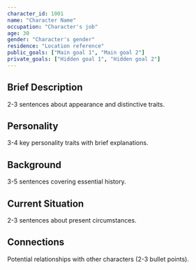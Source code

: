 ```yaml
---
character_id: 1001
name: "Character Name"
occupation: "Character's job"
age: 30
gender: "Character's gender"
residence: "Location reference"
public_goals: ["Main goal 1", "Main goal 2"]
private_goals: ["Hidden goal 1", "Hidden goal 2"]
---
```



## Brief Description


2-3 sentences about appearance and distinctive traits.

## Personality


3-4 key personality traits with brief explanations.

## Background


3-5 sentences covering essential history.

## Current Situation


2-3 sentences about present circumstances.

## Connections


Potential relationships with other characters (2-3 bullet points).
